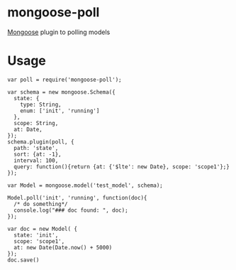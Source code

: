 # mongoose-poll

[Mongoose]( http://mongoosejs.com/ "リンクのタイトル") plugin to polling models

# Usage
    var poll = require('mongoose-poll');

    var schema = new mongoose.Schema({
      state: {
        type: String,
        enum: ['init', 'running']
      },
      scope: String,
      at: Date,
    });
    schema.plugin(poll, {
      path: 'state',
      sort: {at: -1},
      interval: 100,
      query: function(){return {at: {'$lte': new Date}, scope: 'scope1'};}
    });

    var Model = mongoose.model('test_model', schema);

    Model.poll('init', 'running', function(doc){
      /* do something*/
      console.log("### doc found: ", doc);
    });

    var doc = new Model( {
      state: 'init',
      scope: 'scope1',
      at: new Date(Date.now() + 5000)
    });
    doc.save()

